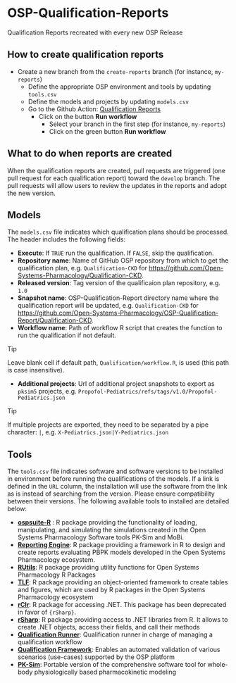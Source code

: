 # OSP-Qualification-Reports

Qualification Reports recreated with every new OSP Release

## How to create qualification reports

- Create a new branch from the `create-reports` branch (for instance, `my-reports`)
  - Define the appropriate OSP environment and tools by updating `tools.csv`
  - Define the models and projects by updating `models.csv`
  - Go to the Github Action: [Qualification Reports](https://github.com/Open-Systems-Pharmacology/OSP-Qualification-Reports/actions/workflows/create-reports.yaml)
    - Click on the button __Run workflow__ 
      - Select your branch in the first step (for instance, `my-reports`)
      - Click on the green button __Run workflow__ 
  
## What to do when reports are created

When the qualification reports are created, pull requests are triggered (one pull request for each qualification report) toward the `develop` branch.
The pull requests will allow users to review the updates in the reports and adopt the new version.

## Models

The `models.csv` file indicates which qualification plans should be processed.
The header includes the following fields:

- __Execute__: If `TRUE` run the qualification. If `FALSE`, skip the qualification.
- __Repository name__: Name of GitHub OSP repository from which to get the qualification plan, e.g. `Qualification-CKD` for https://github.com/Open-Systems-Pharmacology/Qualification-CKD.
- __Released version__: Tag version of the qualificaion plan repository, e.g. `1.0`
- __Snapshot name__: OSP-Qualification-Report directory name where the qualification report will be updated, e.g. `Qualification-CKD` for https://github.com/Open-Systems-Pharmacology/OSP-Qualification-Report/Qualification-CKD.
- __Workflow name__: Path of workflow R script that creates the function to run the qualification if not default.
> [!TIP]
> Leave blank cell if default path, `Qualification/workflow.R`, is used (this path is case insensitive). 
- __Additional projects__: Url of additional project snapshots to export as `pksim5` projects, e.g. `Propofol-Pediatrics/refs/tags/v1.0/Propofol-Pediatrics.json`
> [!TIP]
> If multiple projects are exported, they need to be separated by a pipe character: `|`, e.g. `X-Pediatrics.json|Y-Pediatrics.json`

## Tools 

The `tools.csv` file indicates software and software versions to be installed in environment before running the qualifications of the models.
If a link is defined in the `URL` column, the installation will use the software from the link as is instead of searching from the version.
Please ensure compatibility between their versions.
The following available tools to installed are detailed below:

- [__ospsuite-R__](https://www.open-systems-pharmacology.org/OSPSuite-R/) : R package providing the functionality of loading, manipulating, and simulating the simulations created in the Open Systems Pharmacology Software tools PK-Sim and MoBi.
- [__Reporting Engine__](https://www.open-systems-pharmacology.org/OSPSuite.ReportingEngine/): R package providing a framework in R to design and create reports evaluating PBPK models developed in the Open Systems Pharmacology ecosystem.
- [__RUtils__](https://www.open-systems-pharmacology.org/OSPSuite.RUtils/): R package providing utility functions for Open Systems Pharmacology R Packages
- [__TLF__](https://www.open-systems-pharmacology.org/TLF-Library/): R package providing an object-oriented framework to create tables and figures, which are used by R packages in the Open Systems Pharmacology ecosystem
- [__rClr__](https://github.com/Open-Systems-Pharmacology/rClr): R package for accessing .NET. This package has been deprecated in favor of `{rSharp}`.
- [__rSharp__](https://www.open-systems-pharmacology.org/rSharp/): R package providing access to .NET libraries from R. It allows to create .NET objects, access their fields, and call their methods
- [__Qualification Runner__](https://github.com/Open-Systems-Pharmacology/QualificationRunner): Qualification runner in charge of managing a qualification workflow
- [__Qualification Framework__](https://docs.open-systems-pharmacology.org/shared-tools-and-example-workflows/qualification): Enables an automated validation of various scenarios (use-cases) supported by the OSP platform
- [__PK-Sim__](https://github.com/Open-Systems-Pharmacology/PK-Sim): Portable version of the comprehensive software tool for whole-body physiologically based pharmacokinetic modeling
